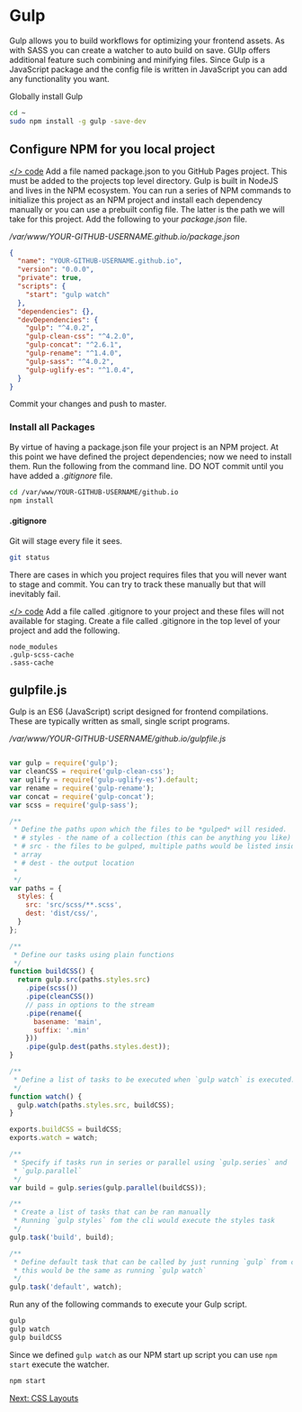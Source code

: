 # Gulp

Gulp allows you to build workflows for optimizing your frontend assets. As with SASS you can create a watcher to auto build on save. GUlp offers additional feature such combining and minifying files. Since Gulp is a JavaScript package and the config file is written in JavaScript you can add any functionality you want.


Globally install Gulp

```sh
cd ~
sudo npm install -g gulp -save-dev
```

## Configure NPM for you local project
[</> code](https://github.com/microtrain/microtrain.github.io/commit/b401f28f4539db6c7286bb0081855649c371736f) Add a file named package.json to you GitHub Pages project. This must be added to the projects top level directory. Gulp is built in NodeJS and lives in the NPM ecosystem. You can run a series of NPM commands to initialize this project as an NPM project and install each dependency manually or you can use a prebuilt config file. The latter is the path we will take for this project. Add the following to your *package.json* file.


*/var/www/YOUR-GITHUB-USERNAME.github.io/package.json*
```json
{
  "name": "YOUR-GITHUB-USERNAME.github.io",
  "version": "0.0.0",
  "private": true,
  "scripts": {
    "start": "gulp watch"
  },
  "dependencies": {},
  "devDependencies": {
    "gulp": "^4.0.2",
    "gulp-clean-css": "^4.2.0",
    "gulp-concat": "^2.6.1",
    "gulp-rename": "^1.4.0",
    "gulp-sass": "^4.0.2",
    "gulp-uglify-es": "^1.0.4",
  }
}
```

Commit your changes and push to master.

### Install all Packages

By virtue of having a package.json file your project is an NPM project. At this point we have defined the project dependencies; now we need to install them. Run the following from the command line. DO NOT commit until you have added a *.gitignore* file.

```sh
cd /var/www/YOUR-GITHUB-USERNAME/github.io
npm install
```

#### .gitignore

Git will stage every file it sees. 

```sh
git status
```

There are cases in which you project requires files that you will never want to stage and commit. You can try to track these manually but that will inevitably fail. 


[</> code](https://github.com/microtrain/microtrain.github.io/commit/4963f8b4722a4379e680bf7702e24cee85877ee3) Add a file called .gitignore to your project and these files will not available for staging. Create a file called .gitignore in the top level of your project and add the following.

```git
node_modules
.gulp-scss-cache
.sass-cache
```

## gulpfile.js

Gulp is an ES6 (JavaScript) script designed for frontend compilations. These are typically written as small, single script programs.

*/var/www/YOUR-GITHUB-USERNAME/github.io/gulpfile.js*
```js

var gulp = require('gulp');
var cleanCSS = require('gulp-clean-css');
var uglify = require('gulp-uglify-es').default;
var rename = require('gulp-rename');
var concat = require('gulp-concat');
var scss = require('gulp-sass');

/**
 * Define the paths upon which the files to be *gulped* will resided.
 * # styles - the name of a collection (this can be anything you like)
 * # src - the files to be gulped, multiple paths would be listed inside of an 
 * array
 * # dest - the output location
 * 
 */
var paths = {
  styles: {
    src: 'src/scss/**.scss',
    dest: 'dist/css/',
  }
};

/**
 * Define our tasks using plain functions
 */
function buildCSS() {
  return gulp.src(paths.styles.src)
    .pipe(scss())
    .pipe(cleanCSS())
    // pass in options to the stream
    .pipe(rename({
      basename: 'main',
      suffix: '.min'
    }))
    .pipe(gulp.dest(paths.styles.dest));
}

/**
 * Define a list of tasks to be executed when `gulp watch` is executed.s
 */
function watch() {
  gulp.watch(paths.styles.src, buildCSS);
}

exports.buildCSS = buildCSS;
exports.watch = watch;

/**
 * Specify if tasks run in series or parallel using `gulp.series` and 
 * `gulp.parallel`
 */
var build = gulp.series(gulp.parallel(buildCSS));

/**
 * Create a list of tasks that can be ran manually
 * Running `gulp styles` fom the cli would execute the styles task
 */
gulp.task('build', build);

/**
 * Define default task that can be called by just running `gulp` from cli
 * this would be the same as running `gulp watch`
 */
gulp.task('default', watch);
```

Run any of the following commands to execute your Gulp script.

```sh
gulp
gulp watch
gulp buildCSS
```

Since we defined ```gulp watch``` as our NPM start up script you can use ```npm start``` execute the watcher.

```sh
npm start
```

[Next: CSS Layouts](04-CSSLayouts.md)

